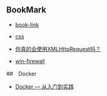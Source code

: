 ## BookMark  

* [book-link](book-link.md)    

* [css](css.md)  


* [你真的会使用XMLHttpRequest吗？](https://segmentfault.com/a/1190000004322487)   

* [win-firewall](https://docs.microsoft.com/en-us/previous-versions/windows/it-pro/windows-server-2008-R2-and-2008/cc732283(v=ws.10))

##　Docker  
* [Docker — 从入门到实践](https://yeasy.gitbooks.io/docker_practice/?tdsourcetag=s_pcqq_aiomsg)
